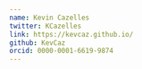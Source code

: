 ```yaml
---
name: Kevin Cazelles
twitter: KCazelles
link: https://kevcaz.github.io/
github: KevCaz
orcid: 0000-0001-6619-9874
---
```

